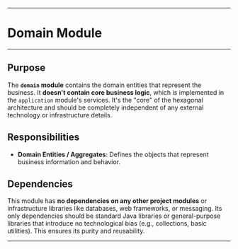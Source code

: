 ------

# Domain Module

------

## Purpose

The **`domain` module** contains the domain entities that represent the business. It **doesn't contain core business logic**, which is implemented in the `application` module's services. It's the "core" of the hexagonal architecture and should be completely independent of any external technology or infrastructure details.

## Responsibilities

* **Domain Entities / Aggregates**: Defines the objects that represent business information and behavior.

## Dependencies

This module has **no dependencies on any other project modules** or infrastructure libraries like databases, web frameworks, or messaging. Its only dependencies should be standard Java libraries or general-purpose libraries that introduce no technological bias (e.g., collections, basic utilities). This ensures its purity and reusability.

---